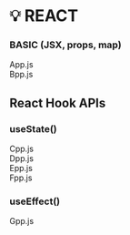# 💡 REACT

### BASIC (JSX, props, map)
App.js <br>
Bpp.js

## React Hook APIs
### useState()
Cpp.js <br>
Dpp.js <br>
Epp.js <br>
Fpp.js <br>

### useEffect()
Gpp.js
